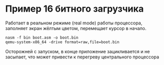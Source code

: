 # Пример 16 битного загрузчика

Работает в реальном режиме (real mode) работы процессора,
заполняет экран жёлтым цветом, перемещает курсор в начало.

```
nasm -f bin boot.asm -o boot.bin
qemu-system-x86_64 -drive format=raw,file=boot.bin
```

Осторожней с запуском, в конце приложение зацикливается и не засыпает, что может привести к перегреву центрального процессора
